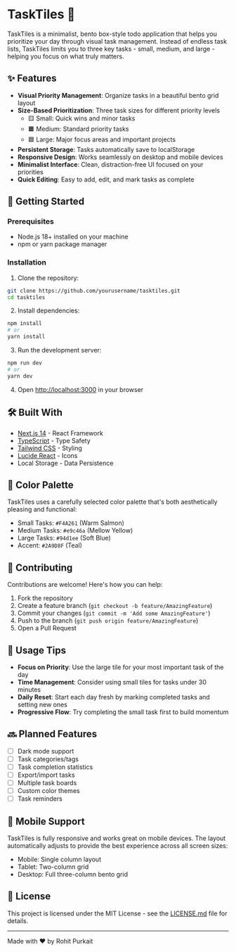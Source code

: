 # TaskTiles 🎯

TaskTiles is a minimalist, bento box-style todo application that helps you prioritize your day through visual task management. Instead of endless task lists, TaskTiles limits you to three key tasks - small, medium, and large - helping you focus on what truly matters.

## ✨ Features

- **Visual Priority Management**: Organize tasks in a beautiful bento grid layout
- **Size-Based Prioritization**: Three task sizes for different priority levels
  - 🟨 Small: Quick wins and minor tasks
  - 🟧 Medium: Standard priority tasks
  - 🟦 Large: Major focus areas and important projects
- **Persistent Storage**: Tasks automatically save to localStorage
- **Responsive Design**: Works seamlessly on desktop and mobile devices
- **Minimalist Interface**: Clean, distraction-free UI focused on your priorities
- **Quick Editing**: Easy to add, edit, and mark tasks as complete

## 🚀 Getting Started

### Prerequisites

- Node.js 18+ installed on your machine
- npm or yarn package manager

### Installation

1. Clone the repository:

```bash
git clone https://github.com/yourusername/tasktiles.git
cd tasktiles
```

2. Install dependencies:

```bash
npm install
# or
yarn install
```

3. Run the development server:

```bash
npm run dev
# or
yarn dev
```

4. Open [http://localhost:3000](http://localhost:3000) in your browser

## 🛠️ Built With

- [Next.js 14](https://nextjs.org/) - React Framework
- [TypeScript](https://www.typescriptlang.org/) - Type Safety
- [Tailwind CSS](https://tailwindcss.com/) - Styling
- [Lucide React](https://lucide.dev/) - Icons
- Local Storage - Data Persistence

## 🎨 Color Palette

TaskTiles uses a carefully selected color palette that's both aesthetically pleasing and functional:

- Small Tasks: `#F4A261` (Warm Salmon)
- Medium Tasks: `#e9c46a` (Mellow Yellow)
- Large Tasks: `#94d1ee` (Soft Blue)
- Accent: `#2A9D8F` (Teal)

## 🤝 Contributing

Contributions are welcome! Here's how you can help:

1. Fork the repository
2. Create a feature branch (`git checkout -b feature/AmazingFeature`)
3. Commit your changes (`git commit -m 'Add some AmazingFeature'`)
4. Push to the branch (`git push origin feature/AmazingFeature`)
5. Open a Pull Request

## 📝 Usage Tips

- **Focus on Priority**: Use the large tile for your most important task of the day
- **Time Management**: Consider using small tiles for tasks under 30 minutes
- **Daily Reset**: Start each day fresh by marking completed tasks and setting new ones
- **Progressive Flow**: Try completing the small task first to build momentum

## 🔜 Planned Features

- [ ] Dark mode support
- [ ] Task categories/tags
- [ ] Task completion statistics
- [ ] Export/import tasks
- [ ] Multiple task boards
- [ ] Custom color themes
- [ ] Task reminders

## 📱 Mobile Support

TaskTiles is fully responsive and works great on mobile devices. The layout automatically adjusts to provide the best experience across all screen sizes:

- Mobile: Single column layout
- Tablet: Two-column grid
- Desktop: Full three-column bento grid

## 📄 License

This project is licensed under the MIT License - see the [LICENSE.md](LICENSE.md) file for details.

---

Made with ❤️ by Rohit Purkait

